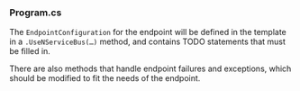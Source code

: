 ### Program.cs

The `EndpointConfiguration` for the endpoint will be defined in the template in a `.UseNServiceBus(…)` method, and contains TODO statements that must be filled in.

There are also methods that handle endpoint failures and exceptions, which should be modified to fit the needs of the endpoint.